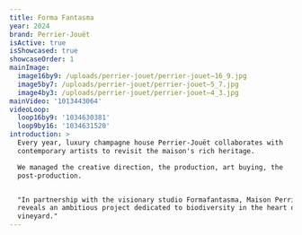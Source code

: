 ```yaml
---
title: Forma Fantasma
year: 2024
brand: Perrier-Jouët
isActive: true
isShowcased: true
showcaseOrder: 1
mainImage:
  image16by9: /uploads/perrier-jouet/perrier-jouet–16_9.jpg
  image5by7: /uploads/perrier-jouet/perrier-jouet–5_7.jpg
  image4by3: /uploads/perrier-jouet/perrier-jouet–4_3.jpg
mainVideo: '1013443064'
videoLoop:
  loop16by9: '1034630381'
  loop9by16: '1034631520'
introduction: >
  Every year, luxury champagne house Perrier-Jouët collaborates with
  contemporary artists to revisit the maison's rich heritage.

  We managed the creative direction, the production, art buying, the
  post-production. 


  "In partnership with the visionary studio Formafantasma, Maison Perrier-Jouët
  reveals an ambitious project dedicated to biodiversity in the heart of its
  vineyard."
---
```


